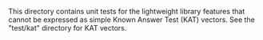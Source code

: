 
This directory contains unit tests for the lightweight library features
that cannot be expressed as simple Known Answer Test (KAT) vectors.
See the "test/kat" directory for KAT vectors.
